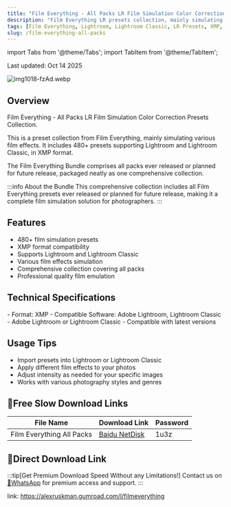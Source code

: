 ```yaml
---
title: "Film Everything - All Packs LR Film Simulation Color Correction Presets Collection"
description: "Film Everything LR presets collection, mainly simulating various film effects, with 480+ presets supporting Lightroom and Lightroom Classic in XMP format."
tags: [Film Everything, Lightroom, Lightroom Classic, LR Presets, XMP, Image Color Correction, Film Color Correction, Color Presets]
slug: /film-everything-all-packs
---
```


import Tabs from '@theme/Tabs';
import TabItem from '@theme/TabItem';

<div class="text-center mb-8">
  <p class="text-sm text-gray-500">Last updated: Oct 14 2025</p>
</div>

![img1018-fzAd.webp](https://list.ucards.store/d/img/img1018-fzAd.webp)

## Overview

Film Everything - All Packs LR Film Simulation Color Correction Presets Collection.

This is a preset collection from Film Everything, mainly simulating various film effects. It includes 480+ presets supporting Lightroom and Lightroom Classic, in XMP format.

The Film Everything Bundle comprises all packs ever released or planned for future release, packaged neatly as one comprehensive collection.

:::info About the Bundle
This comprehensive collection includes all Film Everything presets ever released or planned for future release, making it a complete film simulation solution for photographers.
:::

## Features

- 480+ film simulation presets
- XMP format compatibility
- Supports Lightroom and Lightroom Classic
- Various film effects simulation
- Comprehensive collection covering all packs
- Professional quality film emulation

## Technical Specifications

<Tabs>
<TabItem value="format" label="Format">
- Format: XMP
- Compatible Software: Adobe Lightroom, Lightroom Classic
</TabItem>
<TabItem value="requirements" label="Requirements">
- Adobe Lightroom or Lightroom Classic
- Compatible with latest versions
</TabItem>
</Tabs>

## Usage Tips

- Import presets into Lightroom or Lightroom Classic
- Apply different film effects to your photos
- Adjust intensity as needed for your specific images
- Works with various photography styles and genres

## 🐌Free Slow Download Links

| File Name | Download Link | Password |
|-----------|---------------|----------|
| Film Everything All Packs | [Baidu NetDisk](https://pan.baidu.com/s/1R6yTF4kXxNTIVHNnDha-CA?pwd=1u3z) | 1u3z |

## 🚀Direct Download Link
:::tip[Get Premium Download Speed Without any Limitations!]
Contact us on [💬WhatsApp](https://wa.me/+8613237610083) for premium  access and support.
:::

link: https://alexruskman.gumroad.com/l/filmeverything